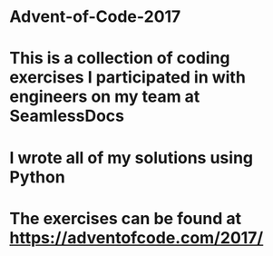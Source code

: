 # Advent-of-Code-2017
# This is a collection of coding exercises I participated in with engineers on my team at SeamlessDocs
# I wrote all of my solutions using Python
# The exercises can be found at https://adventofcode.com/2017/

